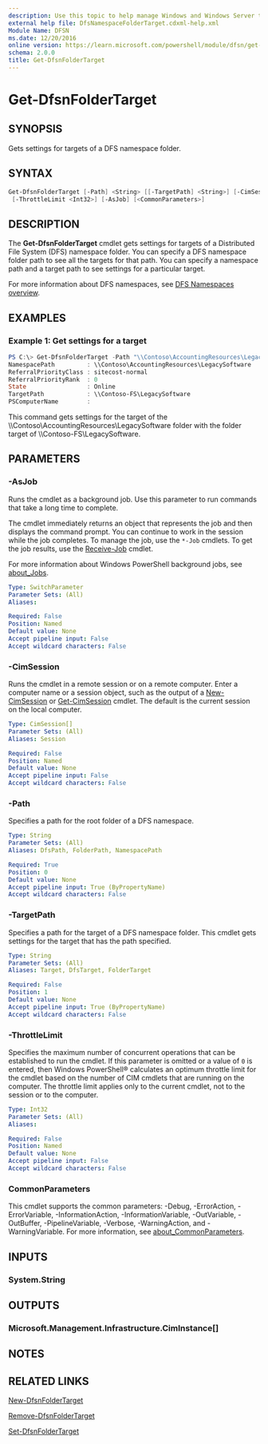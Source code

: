 ```yaml
---
description: Use this topic to help manage Windows and Windows Server technologies with Windows PowerShell.
external help file: DfsNamespaceFolderTarget.cdxml-help.xml
Module Name: DFSN
ms.date: 12/20/2016
online version: https://learn.microsoft.com/powershell/module/dfsn/get-dfsnfoldertarget?view=windowsserver2022-ps&wt.mc_id=ps-gethelp
schema: 2.0.0
title: Get-DfsnFolderTarget
---
```


# Get-DfsnFolderTarget

## SYNOPSIS
Gets settings for targets of a DFS namespace folder.

## SYNTAX

```powershell
Get-DfsnFolderTarget [-Path] <String> [[-TargetPath] <String>] [-CimSession <CimSession[]>]
 [-ThrottleLimit <Int32>] [-AsJob] [<CommonParameters>]
```

## DESCRIPTION
The **Get-DfsnFolderTarget** cmdlet gets settings for targets of a Distributed File System (DFS) namespace folder.
You can specify a DFS namespace folder path to see all the targets for that path.
You can specify a namespace path and a target path to see settings for a particular target.

For more information about DFS namespaces, see [DFS Namespaces overview](/windows-server/storage/dfs-namespaces/dfs-overview).

## EXAMPLES

### Example 1: Get settings for a target
```powershell
PS C:\> Get-DfsnFolderTarget -Path "\\Contoso\AccountingResources\LegacySoftware" -TargetPath "\\Contoso-FS\LegacySoftware"
NamespacePath         : \\Contoso\AccountingResources\LegacySoftware
ReferralPriorityClass : sitecost-normal
ReferralPriorityRank  : 0
State                 : Online
TargetPath            : \\Contoso-FS\LegacySoftware
PSComputerName        :
```

This command gets settings for the target of the \\\\Contoso\AccountingResources\LegacySoftware folder with the folder target of \\\\Contoso-FS\LegacySoftware.

## PARAMETERS

### -AsJob
Runs the cmdlet as a background job. Use this parameter to run commands that take a long time to complete. 

The cmdlet immediately returns an object that represents the job and then displays the command prompt. 
You can continue to work in the session while the job completes. 
To manage the job, use the `*-Job` cmdlets. 
To get the job results, use the [Receive-Job](https://go.microsoft.com/fwlink/?LinkID=113372) cmdlet. 

For more information about Windows PowerShell background jobs, see [about_Jobs](https://go.microsoft.com/fwlink/?LinkID=113251).

```yaml
Type: SwitchParameter
Parameter Sets: (All)
Aliases: 

Required: False
Position: Named
Default value: None
Accept pipeline input: False
Accept wildcard characters: False
```

### -CimSession
Runs the cmdlet in a remote session or on a remote computer.
Enter a computer name or a session object, such as the output of a [New-CimSession](/powershell/module/cimcmdlets/new-cimsession) or [Get-CimSession](https://go.microsoft.com/fwlink/p/?LinkId=227966) cmdlet.
The default is the current session on the local computer.

```yaml
Type: CimSession[]
Parameter Sets: (All)
Aliases: Session

Required: False
Position: Named
Default value: None
Accept pipeline input: False
Accept wildcard characters: False
```

### -Path
Specifies a path for the root folder of a DFS namespace.

```yaml
Type: String
Parameter Sets: (All)
Aliases: DfsPath, FolderPath, NamespacePath

Required: True
Position: 0
Default value: None
Accept pipeline input: True (ByPropertyName)
Accept wildcard characters: False
```

### -TargetPath
Specifies a path for the target of a DFS namespace folder.
This cmdlet gets settings for the target that has the path specified.

```yaml
Type: String
Parameter Sets: (All)
Aliases: Target, DfsTarget, FolderTarget

Required: False
Position: 1
Default value: None
Accept pipeline input: True (ByPropertyName)
Accept wildcard characters: False
```

### -ThrottleLimit
Specifies the maximum number of concurrent operations that can be established to run the cmdlet.
If this parameter is omitted or a value of `0` is entered, then Windows PowerShell® calculates an optimum throttle limit for the cmdlet based on the number of CIM cmdlets that are running on the computer.
The throttle limit applies only to the current cmdlet, not to the session or to the computer.

```yaml
Type: Int32
Parameter Sets: (All)
Aliases: 

Required: False
Position: Named
Default value: None
Accept pipeline input: False
Accept wildcard characters: False
```

### CommonParameters
This cmdlet supports the common parameters: -Debug, -ErrorAction, -ErrorVariable, -InformationAction, -InformationVariable, -OutVariable, -OutBuffer, -PipelineVariable, -Verbose, -WarningAction, and -WarningVariable. For more information, see [about_CommonParameters](https://go.microsoft.com/fwlink/?LinkID=113216).

## INPUTS

### System.String

## OUTPUTS

### Microsoft.Management.Infrastructure.CimInstance[]

## NOTES

## RELATED LINKS

[New-DfsnFolderTarget](./New-DfsnFolderTarget.md)

[Remove-DfsnFolderTarget](./Remove-DfsnFolderTarget.md)

[Set-DfsnFolderTarget](./Set-DfsnFolderTarget.md)
